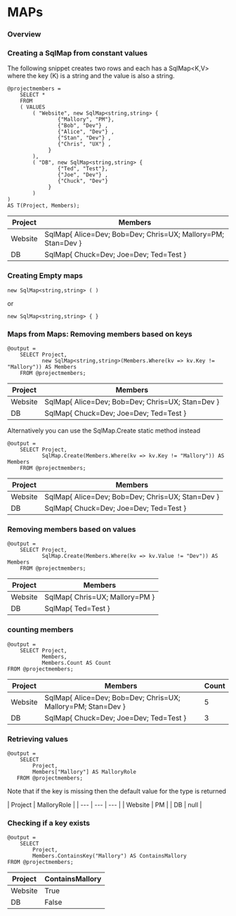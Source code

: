 # MAPs

### Overview



### Creating a SqlMap from constant values

The following snippet creates two rows and each has a SqlMap<K,V> where the key (K) is a string and the value is also a string.

```
@projectmembers = 
    SELECT *
    FROM
    ( VALUES
        ( "Website", new SqlMap<string,string> { 
                {"Mallory", "PM"}, 
                {"Bob", "Dev"} ,
                {"Alice", "Dev"} ,
                {"Stan", "Dev"} ,
                {"Chris", "UX"} ,
             } 
        ),
        ( "DB", new SqlMap<string,string> { 
                {"Ted", "Test"}, 
                {"Joe", "Dev"} ,
                {"Chuck", "Dev"} 
             } 
        )
)
AS T(Project, Members);
```

| Project | Members |
| --- | --- |
| Website | SqlMap{ Alice=Dev; Bob=Dev; Chris=UX; Mallory=PM; Stan=Dev } |
| DB | SqlMap{ Chuck=Dev; Joe=Dev; Ted=Test } |




### Creating Empty maps

```
new SqlMap<string,string> ( )
```
or

```
new SqlMap<string,string> { }
```


### Maps from Maps: Removing members based on keys

```
@output =
    SELECT Project,
           new SqlMap<string,string>(Members.Where(kv => kv.Key != "Mallory")) AS Members
    FROM @projectmembers;
```

| Project | Members |
| --- | --- |
| Website | SqlMap{ Alice=Dev; Bob=Dev; Chris=UX; Stan=Dev } |
| DB | SqlMap{ Chuck=Dev; Joe=Dev; Ted=Test } |

Alternatively you can use the SqlMap.Create static method instead

```
@output =
    SELECT Project,
           SqlMap.Create(Members.Where(kv => kv.Key != "Mallory")) AS Members
    FROM @projectmembers;
```

| Project | Members |
| --- | --- |
| Website | SqlMap{ Alice=Dev; Bob=Dev; Chris=UX; Stan=Dev } |
| DB | SqlMap{ Chuck=Dev; Joe=Dev; Ted=Test } |




### Removing members based on values

```
@output =
    SELECT Project,
           SqlMap.Create(Members.Where(kv => kv.Value != "Dev")) AS Members
    FROM @projectmembers;
```

| Project | Members |
| --- | --- |
| Website | SqlMap{ Chris=UX; Mallory=PM } |
| DB | SqlMap{ Ted=Test } |

### counting members

```
@output =
    SELECT Project,
           Members,
           Members.Count AS Count
FROM @projectmembers;
```

| Project | Members | Count |
| --- | --- | --- |
| Website | SqlMap{ Alice=Dev; Bob=Dev; Chris=UX; Mallory=PM; Stan=Dev } | 5 |
| DB | SqlMap{ Chuck=Dev; Joe=Dev; Ted=Test } | 3 |

### Retrieving values
```
@output =
    SELECT 
        Project,
        Members["Mallory"] AS MalloryRole
   FROM @projectmembers;
```

Note that if the key is missing then the default value for the type is returned

| Project | MalloryRole  |
| --- | --- | --- |
| Website | PM |
| DB | null |

### Checking if a key exists

```
@output =
    SELECT 
        Project,
        Members.ContainsKey("Mallory") AS ContainsMallory
FROM @projectmembers;
``` 

| Project | ContainsMallory |
| --- | --- |
| Website | True |
| DB | False |


